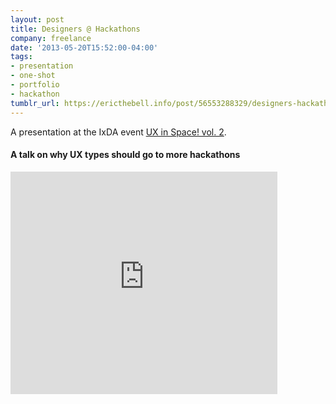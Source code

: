 ```yaml
---
layout: post
title: Designers @ Hackathons
company: freelance
date: '2013-05-20T15:52:00-04:00'
tags:
- presentation
- one-shot
- portfolio
- hackathon
tumblr_url: https://ericthebell.info/post/56553288329/designers-hackathons
---
```

A presentation at the IxDA event [UX in Space! vol. 2](http://ixdasf.ning.com/events/ux-in-space-vol-2).

#### A talk on why UX types should go to more hackathons

<iframe frameborder="0" height="356" marginheight="0" marginwidth="0" scrolling="no" src="http://www.slideshare.net/slideshow/embed_code/21688288" width="427"> </iframe>

